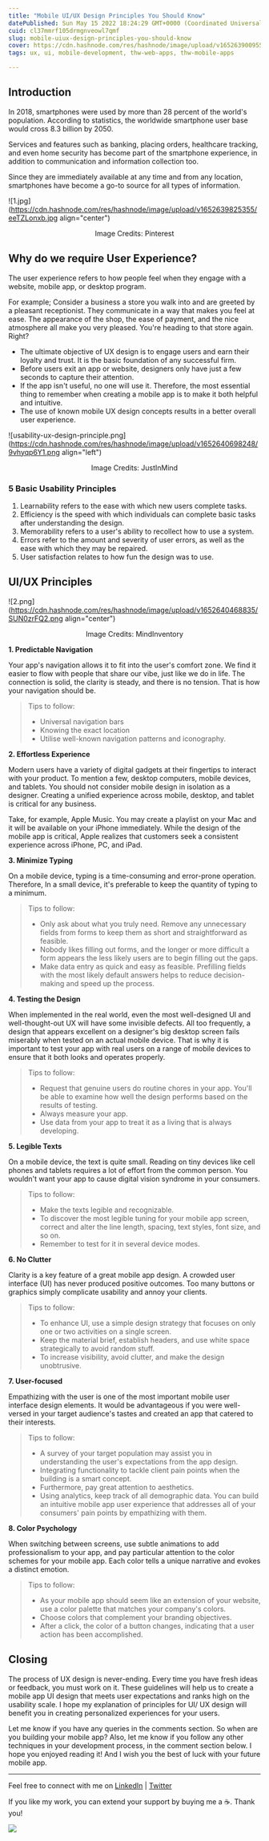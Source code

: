```yaml
---
title: "Mobile UI/UX Design Principles You Should Know"
datePublished: Sun May 15 2022 18:24:29 GMT+0000 (Coordinated Universal Time)
cuid: cl37mmrf105drmgnveowl7qmf
slug: mobile-uiux-design-principles-you-should-know
cover: https://cdn.hashnode.com/res/hashnode/image/upload/v1652639009553/fP8EoVdNp.png
tags: ux, ui, mobile-development, thw-web-apps, thw-mobile-apps

---
```


<meta name="monetization" content="$ilp.uphold.com/fXgYL9dgXzHk">

## Introduction
In 2018, smartphones were used by more than 28 percent of the world's population. According to statistics, the worldwide smartphone user base would cross 8.3 billion by 2050.

Services and features such as banking, placing orders, healthcare tracking, and even home security has become part of the smartphone experience, in addition to communication and information collection too.

Since they are immediately available at any time and from any location, smartphones have become a go-to source for all types of information. 

![1.jpg](https://cdn.hashnode.com/res/hashnode/image/upload/v1652639825355/eeTZLonxb.jpg align="center")
<center>Image Credits: Pinterest</center>

## Why do we require User Experience?

The user experience refers to how people feel when they engage with a website, mobile app, or desktop program. 

For example; Consider a business a store you walk into and are greeted by a pleasant receptionist. They communicate in a way that makes you feel at ease. The appearance of the shop, the ease of payment, and the nice atmosphere all make you very pleased. You're heading to that store again. Right?

- The ultimate objective of UX design is to engage users and earn their loyalty and trust. It is the basic foundation of any successful firm. 
- Before users exit an app or website, designers only have just a few seconds to capture their attention. 
- If the app isn't useful, no one will use it. Therefore, the most essential thing to remember when creating a mobile app is to make it both helpful and intuitive. 
- The use of known mobile UX design concepts results in a better overall user experience.

![usability-ux-design-principle.png](https://cdn.hashnode.com/res/hashnode/image/upload/v1652640698248/9vhyqp6Y1.png align="left")
<center>Image Credits: JustInMind</center>

### 5 Basic Usability Principles
1. Learnability refers to the ease with which new users complete tasks.
2. Efficiency is the speed with which individuals can complete basic tasks after understanding the design.
3. Memorability refers to a user's ability to recollect how to use a system.
4. Errors refer to the amount and severity of user errors, as well as the ease with which they may be repaired.
5. User satisfaction relates to how fun the design was to use.

## UI/UX Principles

![2.png](https://cdn.hashnode.com/res/hashnode/image/upload/v1652640468835/SUN0zrFQ2.png align="center")
<center>Image Credits: MindInventory</center>

**1. Predictable Navigation**

 Your app's navigation allows it to fit into the user's comfort zone. We find it easier to flow with people that share our vibe, just like we do in life. The connection is solid, the clarity is steady, and there is no tension. That is how your navigation should be.

> Tips to follow:
> - Universal navigation bars
> - Knowing the exact location
> - Utilise well-known navigation patterns and iconography.

**2. Effortless Experience**

 Modern users have a variety of digital gadgets at their fingertips to interact with your product. To mention a few, desktop computers, mobile devices, and tablets. You should not consider mobile design in isolation as a designer. Creating a unified experience across mobile, desktop, and tablet is critical for any business.

 Take, for example, Apple Music. You may create a playlist on your Mac and it will be available on your iPhone immediately. While the design of the mobile app is critical, Apple realizes that customers seek a consistent experience across iPhone, PC, and iPad.

**3. Minimize Typing**

 On a mobile device, typing is a time-consuming and error-prone operation. Therefore, In a small device, it's preferable to keep the quantity of typing to a minimum.

 > Tips to follow:
> - Only ask about what you truly need. Remove any unnecessary fields from forms to keep them as short and straightforward as feasible.
> - Nobody likes filling out forms, and the longer or more difficult a form appears the less likely users are to begin filling out the gaps.
> - Make data entry as quick and easy as feasible. Prefilling fields with the most likely default answers helps to reduce decision-making and speed up the process.

**4. Testing the Design**

 When implemented in the real world, even the most well-designed UI and well-thought-out UX will have some invisible defects. All too frequently, a design that appears excellent on a designer's big desktop screen fails miserably when tested on an actual mobile device. That is why it is important to test your app with real users on a range of mobile devices to ensure that it both looks and operates properly.

> Tips to follow:
> - Request that genuine users do routine chores in your app. You'll be able to examine how well the design performs based on the results of testing.
> - Always measure your app. 
> - Use data from your app to treat it as a living that is always developing.

**5. Legible Texts**

 On a mobile device, the text is quite small. Reading on tiny devices like cell phones and tablets requires a lot of effort from the common person. You wouldn't want your app to cause digital vision syndrome in your consumers. 
> Tips to follow:
> - Make the texts legible and recognizable.
> - To discover the most legible tuning for your mobile app screen, correct and alter the line length, spacing, text styles, font size, and so on.
> - Remember to test for it in several device modes.

**6. No Clutter**

 Clarity is a key feature of a great mobile app design. A crowded user interface (UI) has never produced positive outcomes. Too many buttons or graphics simply complicate usability and annoy your clients. 

> Tips to follow:
> - To enhance UI, use a simple design strategy that focuses on only one or two activities on a single screen.
> - Keep the material brief, establish headers, and use white space strategically to avoid random stuff.
> - To increase visibility, avoid clutter, and make the design unobtrusive.

**7. User-focused**

 Empathizing with the user is one of the most important mobile user interface design elements. It would be advantageous if you were well-versed in your target audience's tastes and created an app that catered to their interests.

> Tips to follow:
> - A survey of your target population may assist you in understanding the user's expectations from the app design.
> - Integrating functionality to tackle client pain points when the building is a smart concept.
> - Furthermore, pay great attention to aesthetics.
> - Using analytics, keep track of all demographic data. You can build an intuitive mobile app user experience that addresses all of your consumers' pain points by empathizing with them.

**8. Color Psychology**

 When switching between screens, use subtle animations to add professionalism to your app, and pay particular attention to the color schemes for your mobile app. Each color tells a unique narrative and evokes a distinct emotion. 

> Tips to follow:
> - As your mobile app should seem like an extension of your website, use a color palette that matches your company's colors.
> - Choose colors that complement your branding objectives.
> - After a click, the color of a button changes, indicating that a user action has been accomplished.

## Closing
The process of UX design is never-ending. Every time you have fresh ideas or feedback, you must work on it. 
These guidelines will help us to create a mobile app UI design that meets user expectations and ranks high on the usability scale. 
I hope my explanation of principles for UI/ UX design will benefit you in creating personalized experiences for your users.

Let me know if you have any queries in the comments section. So when are you building your mobile app? Also, let me know if you follow any other techniques in your development process, in the comment section below. I hope you enjoyed reading it! And I wish you the best of luck with your future mobile app.<br>


<hr></hr>

Feel free to connect with me on  [LinkedIn](https://www.linkedin.com/in/bhumikhokhani/)  |  [Twitter](https://twitter.com/bhumikhokhani) 
<br>
> 
If you like my work, you can extend your support by buying me a ☕. Thank you!

<a href="https://www.buymeacoffee.com/bhumikhokhani"><img src="https://img.buymeacoffee.com/button-api/?text=Buy me a coffee&emoji=&slug=bhumikhokhani&button_colour=FF5F5F&font_colour=ffffff&font_family=Cookie&outline_colour=000000&coffee_colour=FFDD00"></a> 
